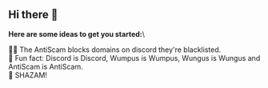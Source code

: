 ## Hi there 👋


**Here are some ideas to get you started:**\

🙋‍♀️ The AntiScam blocks domains on discord they're blacklisted.\
🍿 Fun fact: Discord is Discord, Wumpus is Wumpus, Wungus is Wungus and AntiScam is AntiScam.\
🧙 SHAZAM!

